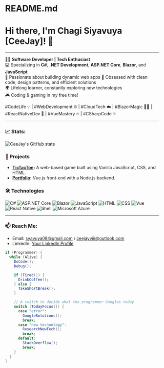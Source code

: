 # README.md
# Hi there, I'm Chagi Siyavuya [CeeJay]! 👋

---

👨‍💻 **Software Developer | Tech Enthusiast**  
💻 Specializing in **C#**, **.NET Development**, **ASP.NET Core**, **Blazor**, and **JavaScript**  
🚀 Passionate about building dynamic web apps
🔧 Obsessed with clean code, design patterns, and efficient solutions  
🌍 Lifelong learner, constantly exploring new technologies  
🎮 Coding & gaming in my free time!

#CodeLife 💡 | #WebDevelopment 🌐 | #CloudTech ☁️ | #BlazorMagic 🧙‍♂️ | #ReactNativeDev 📱 | #VueMastery 🔥 | #CSharpCode ✨

---

### 📈 Stats:
![CeeJay's GitHub stats](https://github-readme-stats.vercel.app/api?username=your-username&show_icons=true&theme=radical)

### 🚀 Projects
- **[TicTacToe](https://github.com/your-username/TicTacToe):** A web-based game built using Vanilla JavaScript, CSS, and HTML.
- **[Portfolio](https://github.com/your-username/Portfolio):** Vue.js front-end with a Node.js backend.

### 🛠 Technologies
![C#](https://img.shields.io/badge/-C%23-239120?style=flat&logo=c-sharp&logoColor=white)
![ASP.NET Core](https://img.shields.io/badge/-ASP.NET%20Core-512BD4?style=flat&logo=dotnet&logoColor=white)
![Blazor](https://img.shields.io/badge/-Blazor-512BD4?style=flat&logo=blazor&logoColor=white)
![JavaScript](https://img.shields.io/badge/-JavaScript-F7DF1E?style=flat&logo=javascript&logoColor=white)
![HTML](https://img.shields.io/badge/-HTML-E34F26?style=flat&logo=html5&logoColor=white)
![CSS](https://img.shields.io/badge/-CSS-1572B6?style=flat&logo=css3&logoColor=white)
![Vue](https://img.shields.io/badge/-Vue.js-4FC08D?style=flat&logo=vue.js&logoColor=white)
![React Native](https://img.shields.io/badge/-React%20Native-61DAFB?style=flat&logo=react&logoColor=white)
![Shell](https://img.shields.io/badge/-Shell-5391FE?style=flat&logo=powershell&logoColor=white)
![Microsoft Azure](https://img.shields.io/badge/-Microsoft%20Azure-0089D6?style=flat&logo=microsoft-azure&logoColor=white)


---
### 📫 Reach Me:
- Email: syavuya08@gmail.com / ceejayviii@outlook.com
- LinkedIn: [Your LinkedIn Profile](https://www.linkedin.com/in/your-profile)




```cs
if (Programmer) {
  while (Alive) {
    DoCode();
    Debug();

    if (Tired()) {
      DrinkCoffee();
    } else {
      TakeShortBreak();
    }

    // A switch to decide what the programmer Googles today
    switch (TodayFocus()) {
      case "error":
        GoogleSolutions();
        break;
      case "new technology":
        ResearchNewTech();
        break;
      default:
        StackOverflow();
        break;
    }
  }
}
```

<!---
CeeJay-VIII/CeeJay-VIII is a ✨ special ✨ repository because its `README.md` (this file) appears on your GitHub profile.
You can click the Preview link to take a look at your changes.
--->
